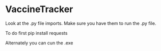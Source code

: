 # VaccineTracker  
Look at the .py file imports. Make sure you have them to run the .py file.  
  
To do first
pip install requests
  
  
Alternately you can cun the .exe
